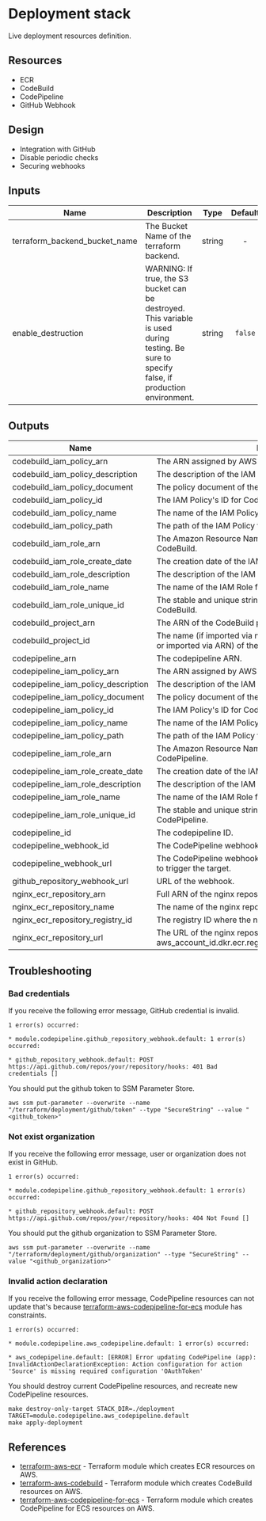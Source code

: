 # Deployment stack

Live deployment resources definition.

## Resources

- ECR
- CodeBuild
- CodePipeline
- GitHub Webhook

## Design

- Integration with GitHub
- Disable periodic checks
- Securing webhooks

## Inputs

| Name                          | Description                                                                                                                                  |  Type  | Default | Required |
| ----------------------------- | -------------------------------------------------------------------------------------------------------------------------------------------- | :----: | :-----: | :------: |
| terraform_backend_bucket_name | The Bucket Name of the terraform backend.                                                                                                    | string |    -    |   yes    |
| enable_destruction            | WARNING: If true, the S3 bucket can be destroyed. This variable is used during testing. Be sure to specify false, if production environment. | string | `false` |    no    |

## Outputs

| Name                                | Description                                                                                                     |
| ----------------------------------- | --------------------------------------------------------------------------------------------------------------- |
| codebuild_iam_policy_arn            | The ARN assigned by AWS to this IAM Policy for CodeBuild.                                                       |
| codebuild_iam_policy_description    | The description of the IAM Policy for CodeBuild.                                                                |
| codebuild_iam_policy_document       | The policy document of the IAM Policy for CodeBuild.                                                            |
| codebuild_iam_policy_id             | The IAM Policy's ID for CodeBuild.                                                                              |
| codebuild_iam_policy_name           | The name of the IAM Policy for CodeBuild.                                                                       |
| codebuild_iam_policy_path           | The path of the IAM Policy for CodeBuild.                                                                       |
| codebuild_iam_role_arn              | The Amazon Resource Name (ARN) specifying the IAM Role for CodeBuild.                                           |
| codebuild_iam_role_create_date      | The creation date of the IAM Role for CodeBuild.                                                                |
| codebuild_iam_role_description      | The description of the IAM Role for CodeBuild.                                                                  |
| codebuild_iam_role_name             | The name of the IAM Role for CodeBuild.                                                                         |
| codebuild_iam_role_unique_id        | The stable and unique string identifying the IAM Role for CodeBuild.                                            |
| codebuild_project_arn               | The ARN of the CodeBuild project.                                                                               |
| codebuild_project_id                | The name (if imported via name) or ARN (if created via Terraform or imported via ARN) of the CodeBuild project. |
| codepipeline_arn                    | The codepipeline ARN.                                                                                           |
| codepipeline_iam_policy_arn         | The ARN assigned by AWS to this IAM Policy for CodePipeline.                                                    |
| codepipeline_iam_policy_description | The description of the IAM Policy for CodePipeline.                                                             |
| codepipeline_iam_policy_document    | The policy document of the IAM Policy for CodePipeline.                                                         |
| codepipeline_iam_policy_id          | The IAM Policy's ID for CodePipeline.                                                                           |
| codepipeline_iam_policy_name        | The name of the IAM Policy for CodePipeline.                                                                    |
| codepipeline_iam_policy_path        | The path of the IAM Policy for CodePipeline.                                                                    |
| codepipeline_iam_role_arn           | The Amazon Resource Name (ARN) specifying the IAM Role for CodePipeline.                                        |
| codepipeline_iam_role_create_date   | The creation date of the IAM Role for CodePipeline.                                                             |
| codepipeline_iam_role_description   | The description of the IAM Role for CodePipeline.                                                               |
| codepipeline_iam_role_name          | The name of the IAM Role for CodePipeline.                                                                      |
| codepipeline_iam_role_unique_id     | The stable and unique string identifying the IAM Role for CodePipeline.                                         |
| codepipeline_id                     | The codepipeline ID.                                                                                            |
| codepipeline_webhook_id             | The CodePipeline webhook's ARN.                                                                                 |
| codepipeline_webhook_url            | The CodePipeline webhook's URL. POST events to this endpoint to trigger the target.                             |
| github_repository_webhook_url       | URL of the webhook.                                                                                             |
| nginx_ecr_repository_arn            | Full ARN of the nginx repository.                                                                               |
| nginx_ecr_repository_name           | The name of the nginx repository.                                                                               |
| nginx_ecr_repository_registry_id    | The registry ID where the nginx repository was created.                                                         |
| nginx_ecr_repository_url            | The URL of the nginx repository (in the form aws_account_id.dkr.ecr.region.amazonaws.com/repositoryName)        |

## Troubleshooting

### Bad credentials

If you receive the following error message, GitHub credential is invalid.

```shell
1 error(s) occurred:

* module.codepipeline.github_repository_webhook.default: 1 error(s) occurred:

* github_repository_webhook.default: POST https://api.github.com/repos/your/repository/hooks: 401 Bad credentials []
```

You should put the github token to SSM Parameter Store.

```shell
aws ssm put-parameter --overwrite --name "/terraform/deployment/github/token" --type "SecureString" --value "<github_token>"
```

### Not exist organization

If you receive the following error message, user or organization does not exist in GitHub.

```shell
1 error(s) occurred:

* module.codepipeline.github_repository_webhook.default: 1 error(s) occurred:

* github_repository_webhook.default: POST https://api.github.com/repos/your/repository/hooks: 404 Not Found []
```

You should put the github organization to SSM Parameter Store.

```shell
aws ssm put-parameter --overwrite --name "/terraform/deployment/github/organization" --type "SecureString" --value "<github_organization>"
```

### Invalid action declaration

If you receive the following error message, CodePipeline resources can not update that's because
[terraform-aws-codepipeline-for-ecs](https://github.com/tmknom/terraform-aws-codepipeline-for-ecs) module has constraints.

```shell
1 error(s) occurred:

* module.codepipeline.aws_codepipeline.default: 1 error(s) occurred:

* aws_codepipeline.default: [ERROR] Error updating CodePipeline (app): InvalidActionDeclarationException: Action configuration for action 'Source' is missing required configuration 'OAuthToken'
```

You should destroy current CodePipeline resources, and recreate new CodePipeline resources.

```shell
make destroy-only-target STACK_DIR=./deployment TARGET=module.codepipeline.aws_codepipeline.default
make apply-deployment
```

## References

- [terraform-aws-ecr](https://github.com/tmknom/terraform-aws-ecr) - Terraform module which creates ECR resources on AWS.
- [terraform-aws-codebuild](https://github.com/tmknom/terraform-aws-codebuild) - Terraform module which creates CodeBuild resources on AWS.
- [terraform-aws-codepipeline-for-ecs](https://github.com/tmknom/terraform-aws-codepipeline-for-ecs) - Terraform module which creates CodePipeline for ECS resources on AWS.
